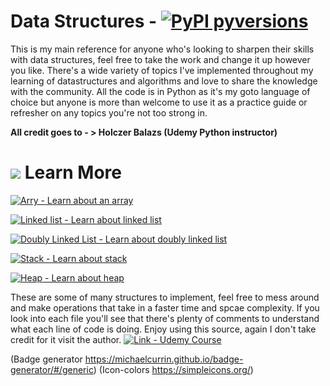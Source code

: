 # Data Structures - [![PyPI pyversions](https://img.shields.io/pypi/pyversions/ansicolortags.svg)](https://pypi.python.org/pypi/ansicolortags/)
This is my main reference for anyone who's looking to sharpen their skills with data structures, feel free to take the work and 
change it up however you like. There's a wide variety of topics I've implemented throughout my learning of datastructures and algorithms and love to
share the knowledge with the community. All the code is in Python as it's my goto language of choice but anyone is more than welcome
to use it as a practice guide or refresher on any topics you're not too strong in.

**All credit goes to - > Holczer Balazs (Udemy Python instructor)**


# <img src="https://img.icons8.com/external-those-icons-lineal-color-those-icons/24/000000/external-brain-medical-healthcare-those-icons-lineal-color-those-icons.png"/> Learn More

[![Arry - Learn about an array](https://img.shields.io/badge/Arry-Learn_about_an_array-00A1E9?style=for-the-badge)](https://github.com/EdrisaJobe/DataStructures/tree/main/Array)

[![Linked list - Learn about linked list](https://img.shields.io/badge/Linked_List-Learn_about_Linked_List-83B81A?style=for-the-badge)](https://github.com/EdrisaJobe/DataStructures/tree/main/Linked%20List)

[![Doubly Linked List - Learn about doubly linked list](https://img.shields.io/badge/Doubly_Linked_List-Learn_about_doubly_linked_list-00B388?style=for-the-badge)](https://github.com/EdrisaJobe/DataStructures/tree/main/LinkedLists)

[![Stack - Learn about stack](https://img.shields.io/badge/Stack-Learn_about_stack-F46D01?style=for-the-badge)](https://github.com/EdrisaJobe/DataStructures/tree/main/Stack)

[![Heap - Learn about heap](https://img.shields.io/badge/Heap-Learn_about_heap-9999FF?style=for-the-badge)](https://github.com/EdrisaJobe/DataStructures/tree/main/Heap)

These are some of many structures to implement, feel free to mess around and make operations that take in a faster time and spcae complexity. 
If you look into each file you'll see that there's plenty of comments to understand what each line of code is doing. Enjoy using this source, again I don't take 
credit for it visit the author. [![Link - Udemy Course](https://img.shields.io/badge/Link-Udemy_Course-0099e5)](https://www.udemy.com/course/algorithms-and-data-structures-in-python/)

(Badge generator https://michaelcurrin.github.io/badge-generator/#/generic)
(Icon-colors https://simpleicons.org/)
